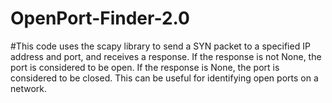 # OpenPort-Finder-2.0
#This code uses the scapy library to send a SYN packet to a specified IP address and port, and receives a response. If the response is not None, the port is considered to be open. If the response is None, the port is considered to be closed. This can be useful for identifying open ports on a network.
